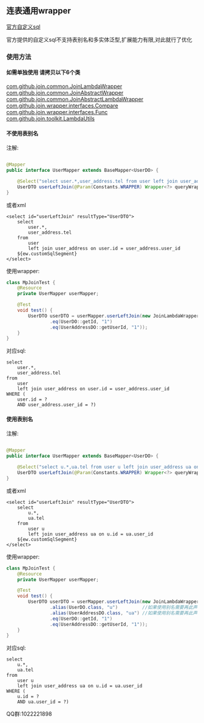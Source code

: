 ## 连表通用wrapper

[官方自定义sql](https://mp.baomidou.com/guide/wrapper.html#%E4%BD%BF%E7%94%A8-wrapper-%E8%87%AA%E5%AE%9A%E4%B9%89sql)

官方提供的自定义sql不支持表别名和多实体泛型,扩展能力有限,对此就行了优化

### 使用方法

#### 如需单独使用 请拷贝以下6个类

[com.github.join.common.JoinLambdaWrapper](https://gitee.com/best_handsome/mybatis-plus-join/blob/master/src/main/java/com/github/yulichang/common/JoinLambdaWrapper.java)  
[com.github.join.common.JoinAbstractWrapper](https://gitee.com/best_handsome/mybatis-plus-join/blob/master/src/main/java/com/github/yulichang/common/JoinAbstractLambdaWrapper.java)  
[com.github.join.common.JoinAbstractLambdaWrapper](https://gitee.com/best_handsome/mybatis-plus-join/blob/master/src/main/java/com/github/yulichang/common/JoinAbstractLambdaWrapper.java)  
[com.github.join.wrapper.interfaces.Compare](https://gitee.com/best_handsome/mybatis-plus-join/blob/master/src/main/java/com/github/yulichang/wrapper/interfaces/Compare.java)  
[com.github.join.wrapper.interfaces.Func](https://gitee.com/best_handsome/mybatis-plus-join/blob/master/src/main/java/com/github/yulichang/wrapper/interfaces/Func.java)  
[com.github.join.toolkit.LambdaUtils](https://gitee.com/best_handsome/mybatis-plus-join/blob/master/src/main/java/com/github/yulichang/toolkit/LambdaUtils.java)

#### 不使用表别名

注解:

```java

@Mapper
public interface UserMapper extends BaseMapper<UserDO> {

    @Select("select user.*,user_address.tel from user left join user_address on user.id = user_address.user_id ${ew.customSqlSegment}")
    UserDTO userLeftJoin(@Param(Constants.WRAPPER) Wrapper<?> queryWrapper);
}
```

或者xml

```
<select id="userLeftJoin" resultType="UserDTO">
    select 
        user.*, 
        user_address.tel
    from 
        user 
        left join user_address on user.id = user_address.user_id
    ${ew.customSqlSegment}
</select>
```

使用wrapper:

```java
class MpJoinTest {
    @Resource
    private UserMapper userMapper;

    @Test
    void test() {
        UserDTO userDTO = userMapper.userLeftJoin(new JoinLambdaWrapper<>()
                .eq(UserDO::getId, "1")
                .eq(UserAddressDO::getUserId, "1"));
    }
}
```

对应sql:

```
select 
    user.*,
    user_address.tel 
from 
    user 
    left join user_address on user.id = user_address.user_id 
WHERE (
    user.id = ? 
    AND user_address.user_id = ?)
```

#### 使用表别名

注解:

```java

@Mapper
public interface UserMapper extends BaseMapper<UserDO> {

    @Select("select u.*,ua.tel from user u left join user_address ua on u.id = ua.user_id ${ew.customSqlSegment}")
    UserDTO userLeftJoin(@Param(Constants.WRAPPER) Wrapper<?> queryWrapper);
}
```

或者xml

```
<select id="userLeftJoin" resultType="UserDTO">
    select 
        u.*, 
        ua.tel
    from 
        user u
        left join user_address ua on u.id = ua.user_id
    ${ew.customSqlSegment}
</select>
```

使用wrapper:

```java
class MpJoinTest {
    @Resource
    private UserMapper userMapper;

    @Test
    void test() {
        UserDTO userDTO = userMapper.userLeftJoin(new JoinLambdaWrapper<>()
                .alias(UserDO.class, "u")         //如果使用别名需要再此声明别名与实体的对应关系
                .alias(UserAddressDO.class, "ua") //如果使用别名需要再此声明别名与实体的对应关系
                .eq(UserDO::getId, "1")
                .eq(UserAddressDO::getUserId, "1"));
    }
}
```

对应sql:

```
select 
    u.*,
    ua.tel 
from 
    user u
    left join user_address ua on u.id = ua.user_id 
WHERE (
    u.id = ? 
    AND ua.user_id = ?)
```

QQ群:1022221898